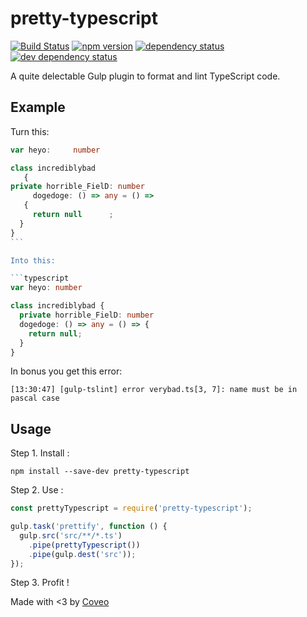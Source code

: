 # pretty-typescript

[![Build Status](https://travis-ci.org/coveo/pretty-typescript.svg?branch=master)](https://travis-ci.org/coveo/pretty-typescript)
[![npm version](https://badge.fury.io/js/pretty-typescript.svg)](https://badge.fury.io/js/pretty-typescript)
[![dependency status](https://david-dm.org/coveo/pretty-typescript.svg)](https://david-dm.org/coveo/pretty-typescript)
[![dev dependency status](https://david-dm.org/coveo/pretty-typescript/dev-status.svg)](https://david-dm.org/coveo/pretty-typescript#info=devDependencies)

A quite delectable Gulp plugin to format and lint TypeScript code.

## Example

Turn this:

```typescript
var heyo:     number

class incrediblybad
   {
private horrible_FielD: number
     dogedoge: () => any = () =>
   {
     return null      ;
  }
}
``` 

Into this:

```typescript
var heyo: number

class incrediblybad {
  private horrible_FielD: number
  dogedoge: () => any = () => {
    return null;
  }
}
```

In bonus you get this error: 

``` 
[13:30:47] [gulp-tslint] error verybad.ts[3, 7]: name must be in pascal case
```

## Usage

Step 1. Install :

```
npm install --save-dev pretty-typescript
```

Step 2. Use :

```javascript
const prettyTypescript = require('pretty-typescript');

gulp.task('prettify', function () {
  gulp.src('src/**/*.ts')
    .pipe(prettyTypescript())
    .pipe(gulp.dest('src'));
});
```

Step 3. Profit !

Made with <3 by [Coveo](http://coveo.com)
